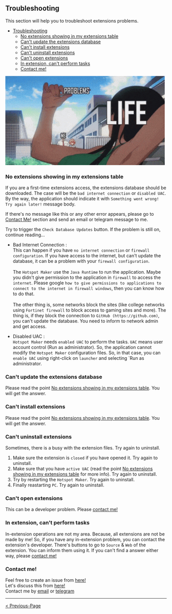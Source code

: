 ## Troubleshooting

This section will help you to troubleshoot extensions problems.
- [Troubleshooting](#troubleshooting)
  - [No extensions showing in my extensions table](#no-extensions-showing-in-my-extensions-table)
  - [Can't update the extensions database](#cant-update-the-extensions-database)
  - [Can't install extensions](#cant-install-extensions)
  - [Can't uninstall extensions](#cant-uninstall-extensions)
  - [Can't open extensions](#cant-open-extensions)
  - [In extension, can't perform tasks](#in-extension-cant-perform-tasks)
  - [Contact me!](#contact-me)

![Troubleshooting](../Media/troubleshooting.gif)

### No extensions showing in my extensions table

If you are a first-time extensions access, the extensions database should be downloaded. The case will be the `bad internet connection` or `disabled UAC`. By the way, the application should indicate it with `Something went wrong! Try again later!` message body.

If there's no message like this or any other error appears, please go to [Contact Me!](#contact-me) section and send an email or telegram message to me.

Try to trigger the `Check Database Updates` button. If the problem is still on, continue reading...

- Bad Internet Connection :\
This can happen if you have `no internet connection` or `firewall configuration`. If you have access to the internet, but can't update the database, it can be a problem with your `firewall configuration`.\
\
The `Hotspot Maker` use the `Java Runtime` to run the application. Maybe you didn't give permission to the application in `firewall` to access the `internet`. Please google `how to give permissions to applications to connect to the internet in firewall windows`, then you can know how to do that.\
\
The other thing is, some networks block the sites (like college networks using `Fortinet firewall` to block access to gaming sites and more). The thing is, if they block the connection to `GitHub (https://github.com)`, you can't update the database. You need to inform to network admin and get access.

- Disabled UAC :\
`Hotspot Maker` needs `enabled UAC` to perform the tasks. `UAC` means user account control (Run as administrator). So, the application cannot modify the `Hotspot Maker` configuration files. So, in that case, you can `enable UAC` using right-click on `launcher` and selecting `Run as administrator.

### Can't update the extensions database

Please read the point [No extensions showing in my extensions table](#no-extensions-showing-in-my-extensions-table). You will get the answer.

### Can't install extensions

Please read the point [No extensions showing in my extensions table](#no-extensions-showing-in-my-extensions-table). You will get the answer.

### Can't uninstall extensions

Sometimes, there is a busy with the extension files. Try again to uninstall.
1. Make sure the extension is `closed` if you have opened it. Try again to uninstall.
2. Make sure that you have `active UAC` (read the point [No extensions showing in my extensions table](#no-extensions-showing-in-my-extensions-table) for more info). Try again to uninstall.
3. Try by restarting the `Hotspot Maker`. Try again to uninstall.
4. Finally reastarting `PC`. Try again to uninstall.

### Can't open extensions

This can be a developer problem. Please [contact me!](#contact-me)

### In extension, can't perform tasks

In-extension operations are not my area. Because, all extensions are not be made by me! So, if you have any in-extension problem, you can contact the extension's developer. There's buttons to go to `Source` & `Web` of the extension. You can inform them using it. If you can't find a answer either way, please [contact me!](#contact-me)

### Contact me!

Feel free to create an issue from [here!](https://github.com/NaveenB2004/HotspotMaker/issues)\
Let's discuss this from [here!](https://github.com/NaveenB2004/HotspotMaker/discussions)\
Contact me by [email](mailto:naveennbalasooriya2004@gmail.com "naveennbalasooriya2004@gmail.com") or [telegram](https://t.me/NaveenB2004 "@NaveenB2004")

***

[< Previous-Page](02.%20Update%20Extensions%20Database.md)